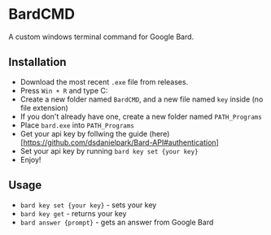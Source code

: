 # BardCMD
A custom windows terminal command for Google Bard.
## Installation
- Download the most recent `.exe` file from releases.
- Press `Win + R` and type C:
- Create a new folder named `BardCMD`, and a new file named `key` inside (no file extension)
- If you don't already have one, create a new folder named `PATH_Programs`
- Place `bard.exe` into `PATH_Programs`
- Get your api key by follwing the guide (here)[https://github.com/dsdanielpark/Bard-API#authentication]
- Set your api key by running `bard key set {your key}`
- Enjoy!
## Usage
- `bard key set {your key}` - sets your key
- `bard key get` - returns your key
- `bard answer {prompt}` - gets an answer from Google Bard
